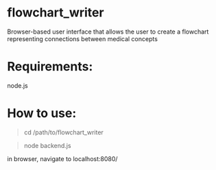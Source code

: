 # flowchart_writer
Browser-based user interface that allows the user to create a flowchart representing connections between medical concepts

# Requirements:
node.js

# How to use:
> cd /path/to/flowchart_writer

> node backend.js

in browser, navigate to localhost:8080/
